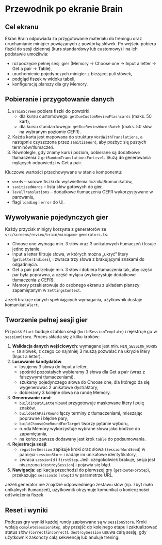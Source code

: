# Przewodnik po ekranie Brain

## Cel ekranu
Ekran Brain odpowiada za przygotowanie materiału do treningu oraz uruchamianie minigier powiązanych z powtórką słówek. Po wejściu pobiera fiszki do sesji dziennej (kurs standardowy lub customowy) i na ich podstawie umożliwia:
- rozpoczęcie pełnej sesji gier (Memory → Choose one → Input a letter → Get a pair → Table),
- uruchomienie pojedynczych minigier z bieżącej puli słówek,
- podgląd fiszek w widoku tabeli,
- konfigurację planszy dla gry Memory.

## Pobieranie i przygotowanie danych
1. `BrainScreen` pobiera fiszki do powtórki:
   - dla kursu customowego: `getDueCustomReviewFlashcards` (maks. 50 kart),
   - dla kursu standardowego: `getDueReviewWordsBatch` (maks. 50 słów na wybranym poziomie CEFR).
2. Każda karta jest mapowana do struktury `WordWithTranslations`, a następnie czyszczona przez `sanitizeWord`, aby pozbyć się pustych terminów/tłumaczeń.
3. Równolegle, gdy znamy kurs i poziom, pobierane są dodatkowe tłumaczenia z `getRandomTranslationsForLevel`. Służą do generowania mylących odpowiedzi w Get a pair.

Kluczowe wartości przechowywane w stanie komponentu:
- `words` – surowe fiszki do wyświetlenia licznika/komunikatów,
- `sanitizedWords` – lista słów gotowych do gier,
- `levelTranslations` – dodatkowe tłumaczenia CEFR wykorzystywane w parowaniu,
- flagi `loading` i `error` do UI.

## Wywoływanie pojedynczych gier
Każdy przycisk minigry korzysta z generatorów ze `src/screens/review/brain/minigame-generators.ts`:
- Choose one wymaga min. 3 słów oraz 3 unikatowych tłumaczeń i losuje jedno pytanie.
- Input a letter filtruje słowa, w których można „ukryć” litery (`getLetterIndices`), i zwraca trzy słowa z brakującymi znakami do odgadnięcia.
- Get a pair potrzebuje min. 3 słów i dobiera tłumaczenia tak, aby część par była poprawna, a część myląca (wykorzystuje dodatkowe tłumaczenia z CEFR).
- Memory przekierowuje do osobnego ekranu z układem planszy zapamiętanym w `SettingsContext`.

Jeżeli brakuje danych spełniających wymagania, użytkownik dostaje komunikat `Alert`.

## Tworzenie pełnej sesji gier
Przycisk `Start` buduje szablon sesji (`buildSessionTemplate`) i rejestruje go w `sessionStore`. Proces składa się z kilku kroków:
1. **Walidacja danych wejściowych**: wymagane jest min. `MIN_SESSION_WORDS = 10` słówek, z czego co najmniej 3 muszą pozwalać na ukrycie litery (Input a letter).
2. **Losowanie kandydatów**:
   - losujemy 3 słowa do Input a letter,
   - spośród pozostałych wybieramy 3 słowa dla Get a pair (wraz z fałszywymi tłumaczeniami),
   - szukamy pojedynczego słowa do Choose one, dla którego da się wygenerować 2 unikatowe dystraktory,
   - dobieramy 3 kolejne słowa na rundę Memory.
3. **Generowanie rund**:
   - `buildInputALetterRound` przygotowuje maskowane litery i pulę znaków,
   - `buildGetAPairRound` łączy terminy z tłumaczeniami, mieszając poprawne i błędne pary,
   - `buildChooseOneRoundForTarget` tworzy pytanie wyboru,
   - runda Memory wykorzystuje wybrane słowa jako bodźce do zapamiętania,
   - na końcu zawsze dodawany jest krok `table` do podsumowania.
4. **Rejestracja sesji**:
   - `registerSession` zapisuje kroki oraz słowa (`SessionWordSeed`) w pamięci `sessionStore` i nadaje im unikatowe identyfikatory,
   - zwraca `sessionId` i `firstStep`. Jeśli czegokolwiek brakuje, sesja jest niszczona (`destroySession`) i pojawia się błąd.
5. **Nawigacja**: aplikacja przechodzi do pierwszej gry (`getRouteForStep`), przekazując `sessionId` i `stepId` w parametrze URL.

Jeżeli generator nie znajdzie odpowiedniego zestawu słów (np. zbyt mało unikalnych tłumaczeń), użytkownik otrzymuje komunikat o konieczności odświeżenia fiszek.

## Reset i wyniki
Podczas gry wyniki każdej rundy zapisywane są w `sessionStore`. Kroki wołają `completeSessionStep`, aby przejść do kolejnego etapu i zaktualizować status słów (`correct`/`incorrect`). `destroySession` usuwa całą sesję, gdy użytkownik zakończy całą sekwencję lub anuluje trening.
